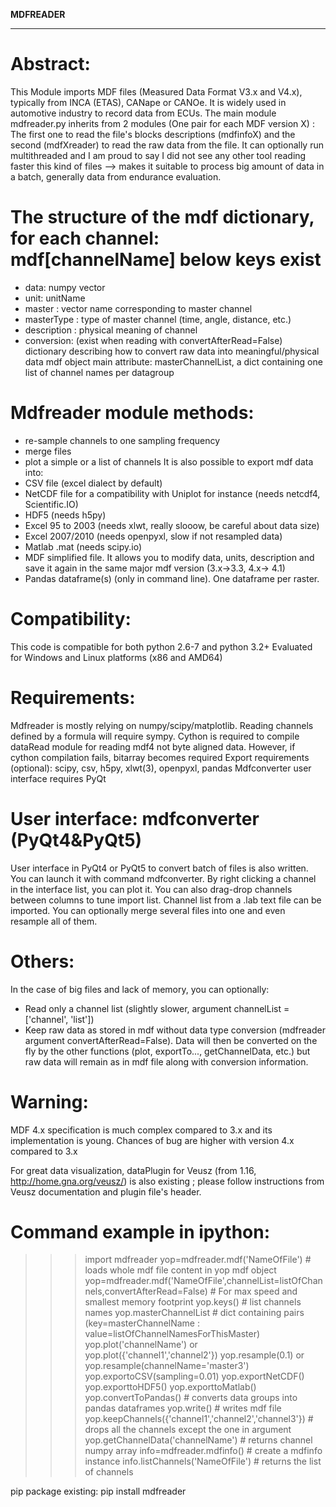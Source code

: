 **MDFREADER**
**************

Abstract:
=========
This Module imports MDF files (Measured Data Format V3.x and V4.x), typically from INCA (ETAS), CANape or CANOe. It is widely used in automotive industry to record data from ECUs. The main module mdfreader.py inherits from 2 modules (One pair for each MDF version X) : The first one to read the file's blocks descriptions (mdfinfoX) and the second (mdfXreader) to read the raw data from the file. It can optionally run multithreaded and I am proud to say I did not see any other tool reading faster this kind of files --> makes it suitable to process big amount of data in a batch, generally data from endurance evaluation. 

The structure of the mdf dictionary, for each channel: mdf[channelName] below keys exist
========================================================================================
- data: numpy vector
- unit: unitName
- master : vector name corresponding to master channel
- masterType : type of master channel (time, angle, distance, etc.)
- description : physical meaning of channel
- conversion: (exist when reading with convertAfterRead=False) dictionary describing how to convert raw data into meaningful/physical data
mdf object main attribute: masterChannelList, a dict containing one list of channel names per datagroup


Mdfreader module methods:
=========================
- re-sample channels to one sampling frequency
- merge files
- plot a simple or a list of channels
It is also possible to export mdf data into:
- CSV file (excel dialect by default)
- NetCDF file for a compatibility with Uniplot for instance (needs netcdf4, Scientific.IO)
- HDF5 (needs h5py)
- Excel 95 to 2003 (needs xlwt, really slooow, be careful about data size)
- Excel 2007/2010 (needs openpyxl, slow if not resampled data)
- Matlab .mat (needs scipy.io)
- MDF simplified file. It allows you to modify data, units, description and save it again in the same major mdf version (3.x->3.3, 4.x-> 4.1)
- Pandas dataframe(s) (only in command line). One dataframe per raster.

Compatibility:
==============
This code is compatible for both python 2.6-7 and python 3.2+
Evaluated for Windows and Linux platforms (x86 and AMD64)

Requirements:
=============
Mdfreader is mostly relying on numpy/scipy/matplotlib.
Reading channels defined by a formula will require sympy.
Cython is required to compile dataRead module for reading mdf4 not byte aligned data. However, if cython compilation fails, bitarray becomes required
Export requirements (optional): scipy, csv, h5py, xlwt(3), openpyxl, pandas
Mdfconverter user interface requires PyQt

User interface: mdfconverter (PyQt4&PyQt5)
==================================
User interface in PyQt4 or PyQt5 to convert batch of files is also written. You can launch it with command mdfconverter. By right clicking a channel in the interface list, you can plot it. You can also drag-drop channels between columns to tune import list. Channel list from a .lab text file can be imported. You can optionally merge several files into one and even resample all of them.

Others:
=======
In the case of big files and lack of memory, you can optionally:
- Read only a channel list (slightly slower, argument channelList = ['channel', 'list'])
- Keep raw data as stored in mdf without data type conversion (mdfreader argument convertAfterRead=False). Data will then be converted on the fly by the other functions (plot, exportTo..., getChannelData, etc.) but raw data will remain as in mdf file along with conversion information.

Warning:
========
MDF 4.x specification is much complex compared to 3.x and its implementation is young. Chances of bug are higher with version 4.x compared to 3.x

For great data visualization, dataPlugin for Veusz (from 1.16, http://home.gna.org/veusz/) is also existing ; please follow instructions from Veusz documentation and plugin file's header.

Command example in ipython:
===========================
>>> import mdfreader
>>> yop=mdfreader.mdf('NameOfFile') # loads whole mdf file content in yop mdf object
>>> yop=mdfreader.mdf('NameOfFile',channelList=listOfChannels,convertAfterRead=False) # For max speed and smallest memory footprint
>>> yop.keys() # list channels names
>>> yop.masterChannelList # dict containing pairs (key=masterChannelName : value=listOfChannelNamesForThisMaster)
>>> yop.plot('channelName') or yop.plot({'channel1','channel2'})
>>> yop.resample(0.1) or yop.resample(channelName='master3')
>>> yop.exportoCSV(sampling=0.01)
>>> yop.exportNetCDF()
>>> yop.exporttoHDF5()
>>> yop.exporttoMatlab()
>>> yop.convertToPandas() # converts data groups into pandas dataframes
>>> yop.write() # writes mdf file
>>> yop.keepChannels({'channel1','channel2','channel3'}) # drops all the channels except the one in argument
>>> yop.getChannelData('channelName') # returns channel numpy array
>>> info=mdfreader.mdfinfo() # create a mdfinfo instance
>>> info.listChannels('NameOfFile') # returns the list of channels

pip package existing: pip install mdfreader
